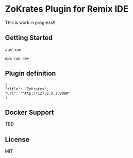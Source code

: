ZoKrates Plugin for Remix IDE
==================================

This is work in progress!! 

Getting Started
---------------
Just run

`npm run dev`


Plugin definition
-----------------

```
{
"title": "ZoKrates",
"url": "http://127.0.0.1:8080"
}
```

Docker Support
--------------
TBD

License
-------

MIT
